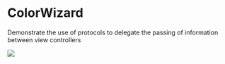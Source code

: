 # ColorWizard
Demonstrate the use of protocols to delegate the passing of information between view controllers

<p><img src="https://media.giphy.com/media/kwuwaNqq4JsB2/giphy.gif"></p>
